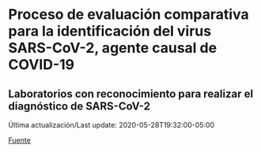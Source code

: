# Proceso de evaluación comparativa para la identificación del virus SARS-CoV-2, agente causal de COVID-19
## Laboratorios con reconocimiento para realizar el diagnóstico de SARS-CoV-2
 
 Última actualización/Last update: 2020-05-28T19:32:00-05:00
 
 [Fuente]( https://www.gob.mx/salud/documentos/coronavirus-covid-19-240014?state=published)
